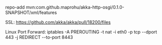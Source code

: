 
repo-add mvn:com.github.maprohu/akka-http-osgi/0.1.0-SNAPSHOT/xml/features

SSL:
https://github.com/akka/akka/pull/18200/files

Linux Port Forward:
iptables -A PREROUTING -t nat -i eth0 -p tcp --dport 443 -j REDIRECT --to-port 8443

